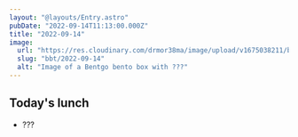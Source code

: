 ```yaml
---
layout: "@layouts/Entry.astro"
pubDate: "2022-09-14T11:13:00.000Z"
title: "2022-09-14"
image:
  url: "https://res.cloudinary.com/drmor38ma/image/upload/v1675038211/bbt/2022-09-14.jpg"
  slug: "bbt/2022-09-14"
  alt: "Image of a Bentgo bento box with ???"
---
```


## Today's lunch

- ???
